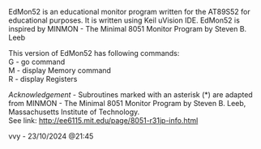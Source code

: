  EdMon52 is an educational monitor program written for the AT89S52 for educational purposes. It is written using Keil uVision IDE.
 EdMon52 is inspired by MINMON - The Minimal 8051 Monitor Program by Steven B. Leeb
 
 This version of EdMon52 has following commands:   
 G - go command   
 M - display Memory command   
 R - display Registers   
 
 *Acknowledgement* - Subroutines marked with an asterisk (*) are adapted from MINMON - The Minimal 8051 Monitor Program by Steven B. Leeb, Massachusetts Institute of Technology.  
 See link: http://ee6115.mit.edu/page/8051-r31jp-info.html

 vvy - 23/10/2024 @21:45
